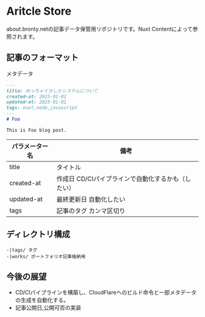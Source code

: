 # Aritcle Store
about.bronty.netの記事データ保管用リポジトリです。Nuxt Contentによって参照されます。

## 記事のフォーマット
メタデータ
```md
---
title: めっちゃイカしたシステムについて
created-at: 2025-01-01
updated-at: 2025-01-01
tags: nuxt,node,javascript
---
# Foo

This is Foo blog post.
```
|パラメーター名|備考|
|--|--|
|title|タイトル|
|created-at|作成日 CD/CIパイプラインで自動化するかも（したい）|
|updated-at|最終更新日 自動化したい|
|tags|記事のタグ カンマ区切り|

## ディレクトリ構成
```
-|tags/ タグ
-|works/ ポートフォリオ記事格納用
```

## 今後の展望
- CD/CIパイプラインを構築し、CloudFlareへのビルド命令と一部メタデータの生成を自動化する。
- 記事公開日,公開可否の実装
